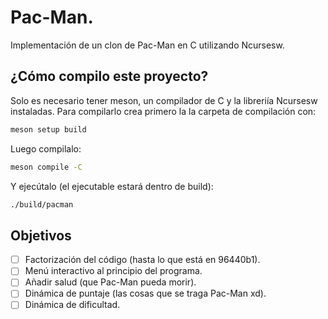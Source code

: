 # Pac-Man.
Implementación de un clon de Pac-Man en C utilizando Ncursesw.

## ¿Cómo compilo este proyecto?
Solo es necesario tener meson, un compilador de C y la libreriía Ncursesw instaladas.
Para compilarlo crea primero la la carpeta de compilación con:
```bash
meson setup build
```
Luego compilalo:
```bash
meson compile -C
```
Y ejecútalo (el ejecutable estará dentro de build):
```bash
./build/pacman
```

## Objetivos
- [ ] Factorización del código (hasta lo que está en 96440b1).
- [ ] Menú interactivo al principio del programa.
- [ ] Añadir salud (que Pac-Man pueda morir).
- [ ] Dinámica de puntaje (las cosas que se traga Pac-Man xd).
- [ ] Dinámica de dificultad.
